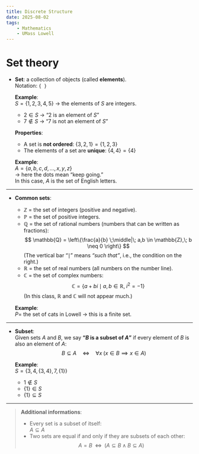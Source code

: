 ```yaml
---
title: Discrete Structure
date: 2025-08-02
tags: 
    - Mathematics
    - UMass Lowell
---
```

# Set theory

- **Set**: a collection of objects (called **elements**).  
  Notation: `{ }`

  **Example**:  
  $S = \{1,2,3,4,5\}$ → the elements of $S$ are integers.  
  - $2 \in S$ → “2 is an element of $S$”  
  - $7 \notin S$ → “7 is not an element of $S$”  

  **Properties**:  
  - A set is **not ordered**: $\{3,2,1\} = \{1,2,3\}$  
  - The elements of a set are **unique**: $\{4,4\} = \{4\}$  

  **Example**:  
  $A = \{a, b, c, d, \dots, x, y, z\}$  
  → here the dots mean “keep going.”  
  In this case, $A$ is the set of English letters.

---

- **Common sets**:  
  - $\mathbb{Z}$ = the set of integers (positive and negative).  
  - $\mathbb{P}$ = the set of positive integers.  
  - $\mathbb{Q}$ = the set of rational numbers (numbers that can be written as fractions):  
    $$
    \mathbb{Q} = \left\{\frac{a}{b} \;\middle|\; a,b \in \mathbb{Z},\; b \neq 0 \right\}
    $$
    (The vertical bar “$\mid$” means *“such that”*, i.e., the condition on the right.)  
  - $\mathbb{R}$ = the set of real numbers (all numbers on the number line).  
  - $\mathbb{C}$ = the set of complex numbers:  
    $$
    \mathbb{C} = \{a + bi \;\mid\; a,b \in \mathbb{R},\; i^2 = -1\}
    $$
    (In this class, $\mathbb{R}$ and $\mathbb{C}$ will not appear much.)  

  **Example**:  
  $P =$ the set of cats in Lowell → this is a finite set.  

---

- **Subset**:  
  Given sets $A$ and $B$, we say **“$B$ is a subset of $A$”** if every element of $B$ is also an element of $A$:  
  $$
  B \subseteq A \quad \Longleftrightarrow \quad \forall x \;(x \in B \implies x \in A)
  $$  

  **Example**:  
  $S = \{3,4,\{3,4\},7,\{1\}\}$  
  - $1 \notin S$  
  - $\{1\} \in S$  
  - $\{1\} \subseteq S$  

---

> **Additional informations**:  
> - Every set is a subset of itself:  
>   $A \subseteq A$  
> - Two sets are equal if and only if they are subsets of each other:  
>   $$
>   A = B \;\;\Longleftrightarrow\;\; (A \subseteq B \;\wedge\; B \subseteq A)
>   $$

